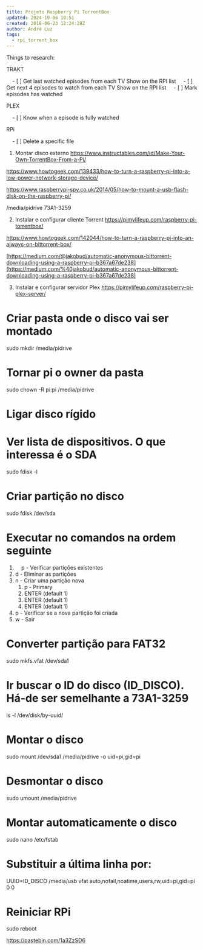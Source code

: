 ```yaml
---
title: Projeto Raspberry Pi TorrentBox
updated: 2024-10-06 10:51
created: 2018-06-23 12:24:28Z
author: André Luz
tags:
  - rpi_torrent_box
---
```


Things to research:

TRAKT

    - [ ] Get last watched episodes from each TV Show on the RPI list
    - [ ] Get next 4 episodes to watch from each TV Show on the RPI list
    - [ ] Mark episodes has watched

PLEX

    - [ ] Know when a episode is fully watched

RPi

    - [ ] Delete a specific file

1. Montar disco externo
https://www.instructables.com/id/Make-Your-Own-TorrentBox-From-a-Pi/

https://www.howtogeek.com/139433/how-to-turn-a-raspberry-pi-into-a-low-power-network-storage-device/

https://www.raspberrypi-spy.co.uk/2014/05/how-to-mount-a-usb-flash-disk-on-the-raspberry-pi/

/media/pidrive
73A1-3259

2. Instalar e configurar cliente Torrent
https://pimylifeup.com/raspberry-pi-torrentbox/

https://www.howtogeek.com/142044/how-to-turn-a-raspberry-pi-into-an-always-on-bittorrent-box/

[https://medium.com/@jakobud/automatic-anonymous-bittorrent-downloading-using-a-raspberry-pi-b367a67de238](https://medium.com/%40jakobud/automatic-anonymous-bittorrent-downloading-using-a-raspberry-pi-b367a67de238)

3. Instalar e configurar servidor Plex
https://pimylifeup.com/raspberry-pi-plex-server/

# Criar pasta onde o disco vai ser montado
sudo mkdir /media/pidrive

# Tornar pi o owner da pasta
sudo chown -R pi:pi /media/pidrive

# Ligar disco rígido
# Ver lista de dispositivos. O que interessa é o SDA
sudo fdisk -l

# Criar partição no disco
sudo fdisk /dev/sda

# Executar no comandos na ordem seguinte
1.     p - Verificar partições existentes
2. d - Eliminar as partições
3. n - Criar uma partição nova
    1. p - Primary
    2. ENTER (default 1)
    3. ENTER (default 1)
    4. ENTER (default 1)
4. p - Verificar se a nova partição foi criada
5. w - Sair

# Converter partição para FAT32
sudo mkfs.vfat /dev/sda1

# Ir buscar o ID do disco (ID_DISCO). Há-de ser semelhante a 73A1-3259
ls -l /dev/disk/by-uuid/

# Montar o disco
sudo mount /dev/sda1 /media/pidrive -o uid=pi,gid=pi

# Desmontar o disco
sudo umount /media/pidrive

# Montar automaticamente o disco
sudo nano /etc/fstab
# Substituir a última linha por:
UUID=ID_DISCO /media/usb vfat auto,nofail,noatime,users,rw,uid=pi,gid=pi 0 0

# Reiniciar RPi
sudo reboot

https://pastebin.com/1a3ZzSD6